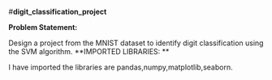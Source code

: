 #**digit_classification_project**

**Problem Statement:** 

Design a project from the MNIST dataset to identify digit classification using the SVM algorithm. 
**IMPORTED LIBRARIES: **

I have imported the libraries are pandas,numpy,matplotlib,seaborn.
